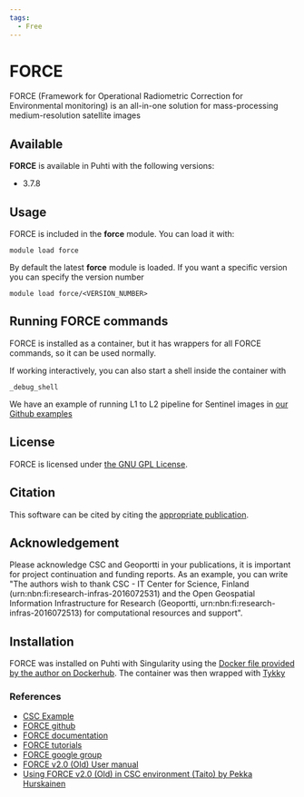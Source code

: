 ```yaml
---
tags:
  - Free
---
```


# FORCE 

FORCE (Framework for Operational Radiometric Correction for Environmental monitoring) is an all-in-one solution for mass-processing medium-resolution satellite images

## Available

__FORCE__ is available in Puhti with the following versions:

* 3.7.8

## Usage 

FORCE is included in the __force__ module. You can load it with:

`module load force`

By default the latest __force__ module is loaded. If you want a specific version you can specify the version number

`module load force/<VERSION_NUMBER>`

## Running FORCE commands

FORCE is installed as a container, but it has wrappers for all FORCE commands, so it can be used normally. 

If working interactively, you can also start a shell inside the container with

`_debug_shell`

We have an example of running L1 to L2 pipeline for Sentinel images in [our Github examples](https://github.com/csc-training/geocomputing/tree/master/force)

## License 

FORCE is licensed under [the GNU GPL License](https://github.com/davidfrantz/force/blob/master/LICENSE).

## Citation

This software can be cited by citing the [appropriate publication](https://force-eo.readthedocs.io/en/latest/refs.html).

## Acknowledgement

Please acknowledge CSC and Geoportti in your publications, it is important for project continuation and funding reports.
As an example, you can write "The authors wish to thank CSC - IT Center for Science, Finland (urn:nbn:fi:research-infras-2016072531) and the Open Geospatial Information Infrastructure for Research (Geoportti, urn:nbn:fi:research-infras-2016072513) for computational resources and support".

## Installation

FORCE was installed on Puhti with Singularity using the [Docker file provided by the author on Dockerhub](https://hub.docker.com/r/davidfrantz/force). The container was then wrapped with [Tykky](../computing/containers/tykky.md.)

### References

* [CSC Example](https://github.com/csc-training/geocomputing/tree/master/force)
* [FORCE github](https://github.com/davidfrantz/force)
* [FORCE documentation](https://force-eo.readthedocs.io/en/latest/)
* [FORCE tutorials](https://davidfrantz.github.io/#tutorials)
* [FORCE google group](https://groups.google.com/d/forum/force_eo)
* [FORCE v2.0 (Old) User manual](https://www.uni-trier.de/fileadmin/fb6/prof/FER/Downloads/Software/FORCE/FORCE-user-guide-v-2-0.pdf)
* [Using FORCE v2.0 (Old) in CSC environment (Taito) by Pekka Hurskainen](https://research.csc.fi/documents/48467/73370/Satellite_time_series_processing_with_FORCE_in_CSC_Hurskainen.pdf/c6960f88-ec94-4c94-aca3-734c8d283268)

